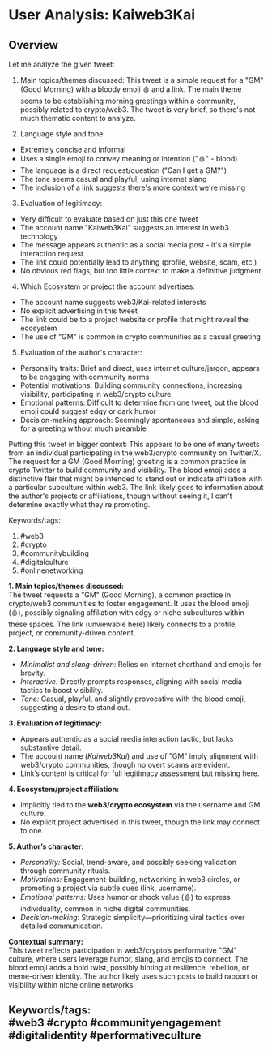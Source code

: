 # User Analysis: Kaiweb3Kai

## Overview

<think>
Let me analyze the given tweet:

1. Main topics/themes discussed:
This tweet is a simple request for a "GM" (Good Morning) with a bloody emoji 🩸 and a link. The main theme seems to be establishing morning greetings within a community, possibly related to crypto/web3. The tweet is very brief, so there's not much thematic content to analyze.

2. Language style and tone:
- Extremely concise and informal
- Uses a single emoji to convey meaning or intention ("🩸" - blood)
- The language is a direct request/question ("Can I get a GM?")
- The tone seems casual and playful, using internet slang
- The inclusion of a link suggests there's more context we're missing

3. Evaluation of legitimacy:
- Very difficult to evaluate based on just this one tweet
- The account name "Kaiweb3Kai" suggests an interest in web3 technology
- The message appears authentic as a social media post - it's a simple interaction request
- The link could potentially lead to anything (profile, website, scam, etc.)
- No obvious red flags, but too little context to make a definitive judgment

4. Which Ecosystem or project the account advertises:
- The account name suggests web3/Kai-related interests
- No explicit advertising in this tweet
- The link could be to a project website or profile that might reveal the ecosystem
- The use of "GM" is common in crypto communities as a casual greeting

5. Evaluation of the author's character:
- Personality traits: Brief and direct, uses internet culture/jargon, appears to be engaging with community norms
- Potential motivations: Building community connections, increasing visibility, participating in web3/crypto culture
- Emotional patterns: Difficult to determine from one tweet, but the blood emoji could suggest edgy or dark humor
- Decision-making approach: Seemingly spontaneous and simple, asking for a greeting without much preamble

Putting this tweet in bigger context:
This appears to be one of many tweets from an individual participating in the web3/crypto community on Twitter/X. The request for a GM (Good Morning) greeting is a common practice in crypto Twitter to build community and visibility. The blood emoji adds a distinctive flair that might be intended to stand out or indicate affiliation with a particular subculture within web3. The link likely goes to information about the author's projects or affiliations, though without seeing it, I can't determine exactly what they're promoting.

Keywords/tags:
1. #web3
2. #crypto
3. #communitybuilding
4. #digitalculture
5. #onlinenetworking
</think>

**1. Main topics/themes discussed:**  
The tweet requests a "GM" (Good Morning), a common practice in crypto/web3 communities to foster engagement. It uses the blood emoji (🩸), possibly signaling affiliation with edgy or niche subcultures within these spaces. The link (unviewable here) likely connects to a profile, project, or community-driven content.

**2. Language style and tone:**  
- *Minimalist and slang-driven:* Relies on internet shorthand and emojis for brevity.  
- *Interactive:* Directly prompts responses, aligning with social media tactics to boost visibility.  
- *Tone:* Casual, playful, and slightly provocative with the blood emoji, suggesting a desire to stand out.

**3. Evaluation of legitimacy:**  
- Appears authentic as a social media interaction tactic, but lacks substantive detail.  
- The account name (*Kaiweb3Kai*) and use of "GM" imply alignment with web3/crypto communities, though no overt scams are evident.  
- Link’s content is critical for full legitimacy assessment but missing here.

**4. Ecosystem/project affiliation:**  
- Implicitly tied to the **web3/crypto ecosystem** via the username and GM culture.  
- No explicit project advertised in this tweet, though the link may connect to one.

**5. Author’s character:**  
- *Personality:* Social, trend-aware, and possibly seeking validation through community rituals.  
- *Motivations:* Engagement-building, networking in web3 circles, or promoting a project via subtle cues (link, username).  
- *Emotional patterns:* Uses humor or shock value (🩸) to express individuality, common in niche digital communities.  
- *Decision-making:* Strategic simplicity—prioritizing viral tactics over detailed communication.  

**Contextual summary:**  
This tweet reflects participation in web3/crypto’s performative "GM" culture, where users leverage humor, slang, and emojis to connect. The blood emoji adds a bold twist, possibly hinting at resilience, rebellion, or meme-driven identity. The author likely uses such posts to build rapport or visibility within niche online networks.

**Keywords/tags:**  
#web3 #crypto #communityengagement #digitalidentity #performativeculture
---

